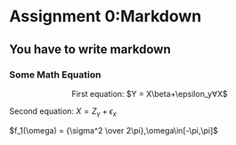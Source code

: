 # Assignment 0:Markdown

## You have to write markdown

### Some Math Equation
<p align="center">First equation: $Y = X\beta+\epsilon_y&forall;X$

Second equation: $X = Z_\gamma + \epsilon_x$

$f_1(\omega) = {\sigma^2 \over 2\pi},\omega\in[-\pi,\pi]$
